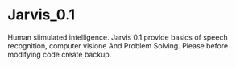 # Jarvis_0.1
Human siimulated intelligence. Jarvis 0.1 provide  basics of speech recognition, computer visione And Problem Solving. Please before modifying code create backup.
